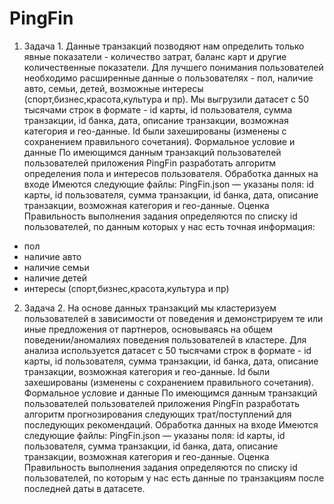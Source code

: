 # PingFin
1) Задача 1.
Данные транзакций позводяют нам определить только явные показатели - количество затрат, баланс карт и
другие количественные показатели. Для лучшего понимания пользователей необходимо расширенные данные
о пользователях - пол, наличие авто, семьи, детей, возможные интересы (спорт,бизнес,красота,культура и пр).
Мы выгрузили датасет с 50 тысячами строк в формате - id карты, id пользователя, сумма транзакции, id банка,
дата, описание транзакции, возможная категория и гео-данные. Id были захешированы (изменены с
сохранением правильного сочетания).
Формальное условие и данные
По имеющимся данным транзакций пользователей пользователей приложения PingFin разработать алгоритм
определения пола и интересов пользователя.
Обработка данных на входе
Имеются следующие файлы:
PingFin.json — указаны поля: id карты, id пользователя, сумма транзакции, id банка, дата, описание транзакции,
возможная категория и гео-данные.
Оценка
Правильность выполнения задания определяются по списку id пользователей, по данным которых у нас есть
точная информация:
- пол
- наличие авто
- наличие семьи
- наличие детей
- интересы (спорт,бизнес,красота,культура и пр)
2) Задача 2.
На основе данных транзакций мы кластеризуем пользователей в зависимости от поведения и демонстрируем
те или иные предложения от партнеров, основываясь на общем поведении/аномалиях поведения
пользователей в кластере.
Для анализа используется датасет с 50 тысячами строк в формате - id карты, id пользователя, сумма транзакции,
id банка, дата, описание транзакции, возможная категория и гео-данные. Id были захешированы (изменены с
сохранением правильного сочетания).
Формальное условие и данные
По имеющимся данным транзакций пользователей пользователей приложения PingFin разработать алгоритм
прогнозирования следующих трат/поступлений
для последующих рекомендаций.
Обработка данных на входе
Имеются следующие файлы:
PingFin.json — указаны поля: id карты, id пользователя, сумма транзакции, id банка, дата, описание транзакции,
возможная категория и гео-данные.
Оценка
Правильность выполнения задания определяются по списку id пользователей, по которым у нас есть данные по
транзакциям после последней даты в датасете.
